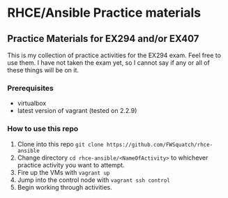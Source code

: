 # RHCE/Ansible Practice materials
## Practice Materials for EX294 and/or EX407

This is my collection of practice activities for the EX294 exam. Feel free to use them. I have not taken the exam yet, so I cannot say if any or all of these things will be on it.

### Prerequisites
- virtualbox
- latest version of vagrant (tested on 2.2.9)

### How to use this repo
1. Clone into this repo `git clone https://github.com/FWSquatch/rhce-ansible`
2. Change directory `cd rhce-ansible/<NameOfActivity>` to whichever practice activity you want to attempt.
3. Fire up the VMs with `vagrant up`
4. Jump into the control node with `vagrant ssh control`
6. Begin working through activities.